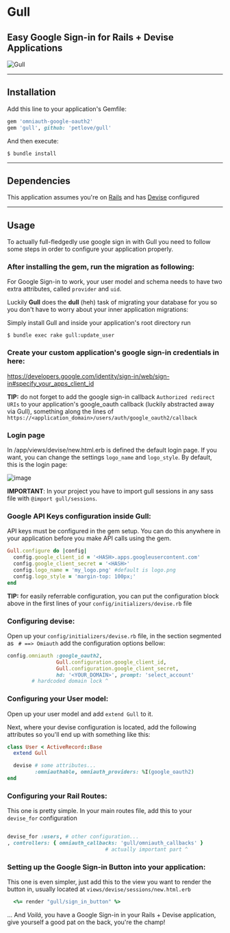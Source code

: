 # Gull
## Easy Google Sign-in for Rails + Devise Applications

![Gull](https://www.iconshock.com/image/Stroke/Animals/gull)

_________

## Installation

Add this line to your application's Gemfile:

```ruby
gem 'omniauth-google-oauth2'
gem 'gull', github: 'petlove/gull'
```

And then execute:

    $ bundle install
_________

## Dependencies
  This application assumes you're on [Rails](https://rubyonrails.org/) and has [Devise](https://github.com/plataformatec/devise) configured

_________

## Usage

To actually full-fledgedly use google sign in with Gull you need to follow some steps in order to configure your application properly.

### After installing the gem, run the migration as following:
For Google Sign-in to work, your user model and schema needs to have two extra attributes, called `provider` and `uid`.

Luckily **Gull** does the **dull** (heh) task of migrating your database for you so you don't have to worry about your inner application migrations:

Simply install Gull and inside your application's root directory run

    $ bundle exec rake gull:update_user

### Create your custom application's google sign-in credentials in here:
https://developers.google.com/identity/sign-in/web/sign-in#specify_your_apps_client_id

**TIP:** do not forget to add the google sign-in callback `Authorized redirect URIs` to your application's google_oauth callback (luckily abstracted away via Gull), something along the lines of `https://<application_domain>/users/auth/google_oauth2/callback`

### Login page

In /app/views/devise/new.html.erb is defined the default login page. If you want, you can change the settings `logo_name` and `logo_style`.
By default, this is the login page:

![image](https://i.ibb.co/mqH8PRt/screencapture-localhost-3100-users-sign-in-2019-09-05-14-49-32.png)

**IMPORTANT**: In your project you have to import gull sessions in any sass file with `@import gull/sessions`.

### Google API Keys configuration inside Gull:

API keys must be configured in the gem setup. You can do this anywhere in your application before you make API calls using the gem.

```ruby
Gull.configure do |config|
  config.google_client_id = '<HASH>.apps.googleusercontent.com'
  config.google_client_secret = '<HASH>'
  config.logo_name = 'my_logo.png' #default is logo.png
  config.logo_style = 'margin-top: 100px;'
end
```
**TIP:** for easily referrable configuration, you can put the configuration block above in the first lines of your `config/initializers/devise.rb` file

### Configuring devise:

Open up your `config/initializers/devise.rb` file, in the section segmented as ` # ==> Omiauth` add the configuration options bellow:

```ruby
config.omniauth :google_oauth2,
                Gull.configuration.google_client_id,
                Gull.configuration.google_client_secret,
                hd: '<YOUR_DOMAIN>', prompt: 'select_account'
        # hardcoded domain lock ^
```

### Configuring your User model:

Open up your user model and add `extend Gull` to it.

Next, where your devise configuration is located, add the following attributes so you'll end up with something like this:
```ruby
class User < ActiveRecord::Base
  extend Gull

  devise # some attributes...
         :omniauthable, omniauth_providers: %I(google_oauth2)
end
```

### Configuring your Rail Routes:

This one is pretty simple. In your main routes file, add this to your `devise_for` configuration

```ruby

devise_for :users, # other configuration...
, controllers: { omniauth_callbacks: 'gull/omniauth_callbacks' }
                                # actually important part ^
```

### Setting up the Google Sign-in Button into your application:

This one is even simpler, just add this to the view you want to render the button in, usually located at `views/devise/sessions/new.html.erb`

```ruby
  <%= render "gull/sign_in_button" %>
```

... And *Voilá*, you have a Google Sign-in in your Rails + Devise application, give yourself a good pat on the back, you're the champ!